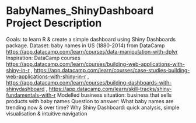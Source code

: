 # BabyNames_ShinyDashboard Project Description
Goals: to learn R & create a simple dashboard using Shiny Dashboards package.
Dataset: baby names in US (1880-2014) from DataCamp https://app.datacamp.com/learn/courses/data-manipulation-with-dplyr 
Inspiration: DataCamp courses https://app.datacamp.com/learn/courses/building-web-applications-with-shiny-in-r , https://app.datacamp.com/learn/courses/case-studies-building-web-applications-with-shiny-in-r , https://app.datacamp.com/learn/courses/building-dashboards-with-shinydashboard , https://app.datacamp.com/learn/skill-tracks/shiny-fundamentals-with-r
Modelled business situation: business that sells products with baby names
Question to answer: What baby names are trending now & over time?
Why Shiny Dashboard: quick analysis, simple visualisation & intuitive navigation

